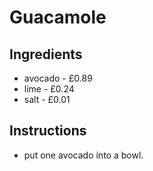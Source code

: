 # Guacamole
## Ingredients
* avocado - £0.89
* lime - £0.24
* salt - £0.01
## Instructions
* put one avocado into a bowl.
